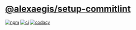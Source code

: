 # [@alexaegis/setup-commitlint](https://github.com/AlexAegis/js-tooling/tree/master/packages/setup-commitlint)

[![npm](https://img.shields.io/npm/v/@alexaegis/setup-commitlint/latest)](https://www.npmjs.com/package/@alexaegis/setup-commitlint)
[![ci](https://github.com/AlexAegis/js-tooling/actions/workflows/cicd.yml/badge.svg)](https://github.com/AlexAegis/js-tooling/actions/workflows/cicd.yml)
[![codacy](https://app.codacy.com/project/badge/Grade/7939332dc9454dc1b0529e720ff902e6)](https://www.codacy.com/gh/AlexAegis/js-tooling/dashboard?utm_source=github.com&utm_medium=referral&utm_content=AlexAegis/js-tooling&utm_campaign=Badge_Grade)
